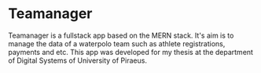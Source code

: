 # Teamanager

Teamanager is a fullstack app based on the MERN stack. It's aim is to manage the data of a waterpolo team such as athlete registrations, payments and etc. This app was developed for my thesis at the department of Digital Systems of University of Piraeus.
